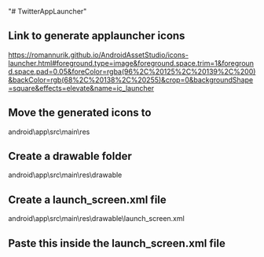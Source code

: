 "# TwitterAppLauncher"

## Link to generate applauncher icons

https://romannurik.github.io/AndroidAssetStudio/icons-launcher.html#foreground.type=image&foreground.space.trim=1&foreground.space.pad=0.05&foreColor=rgba(96%2C%20125%2C%20139%2C%200)&backColor=rgb(68%2C%20138%2C%20255)&crop=0&backgroundShape=square&effects=elevate&name=ic_launcher

## Move the generated icons to

android\app\src\main\res

## Create a drawable folder

android\app\src\main\res\drawable

## Create a launch_screen.xml file

android\app\src\main\res\drawable\launch_screen.xml

## Paste this inside the launch_screen.xml file

<layer-list xmlns:android="http://schemas.android.com/apk/res/android" android:opacity="opaque">
  <item android:drawable="@color/splashBackground"/>
  <item>
    <bitmap
        android:src="@drawable/ic_launcher.png"
        android:gravity="center"
        android:width="170dp"
        android:height="122dp"
        />
  </item>
</layer-list>


